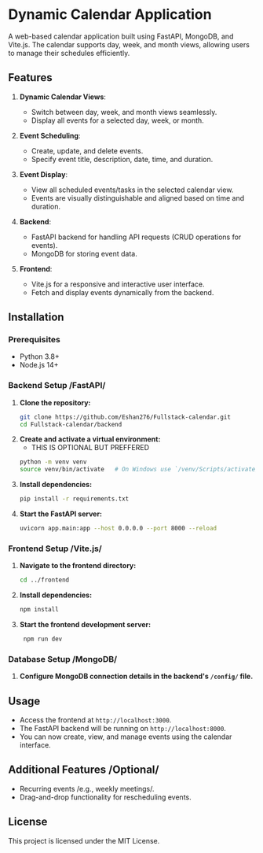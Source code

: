 # Dynamic Calendar Application

A web-based calendar application built using FastAPI, MongoDB, and Vite.js. The calendar supports day, week, and month views, allowing users to manage their schedules efficiently.

## Features

1. **Dynamic Calendar Views**:

   - Switch between day, week, and month views seamlessly.
   - Display all events for a selected day, week, or month.

2. **Event Scheduling**:

   - Create, update, and delete events.
   - Specify event title, description, date, time, and duration.

3. **Event Display**:

   - View all scheduled events/tasks in the selected calendar view.
   - Events are visually distinguishable and aligned based on time and duration.

4. **Backend**:

   - FastAPI backend for handling API requests (CRUD operations for events).
   - MongoDB for storing event data.

5. **Frontend**:
   - Vite.js for a responsive and interactive user interface.
   - Fetch and display events dynamically from the backend.

## Installation

### Prerequisites

- Python 3.8+
- Node.js 14+

### Backend Setup /FastAPI/

1. **Clone the repository:**
   ```bash
   git clone https://github.com/Eshan276/Fullstack-calendar.git
   cd Fullstack-calendar/backend
   ```
2. **Create and activate a virtual environment:**
   - THIS IS OPTIONAL BUT PREFFERED
   ```bash
   python -m venv venv
   source venv/bin/activate   # On Windows use `/venv/Scripts/activate/`
   ```
3. **Install dependencies:**
   ```bash
   pip install -r requirements.txt
   ```
4. **Start the FastAPI server:**
   ```bash
   uvicorn app.main:app --host 0.0.0.0 --port 8000 --reload
   ```

### Frontend Setup /Vite.js/

1. **Navigate to the frontend directory:**
   ```bash
   cd ../frontend
   ```
2. **Install dependencies:**

   ```bash
   npm install
   ```

3. **Start the frontend development server:**
   ```bash
    npm run dev
   ```

### Database Setup /MongoDB/

1. **Configure MongoDB connection details in the backend's `/config/` file.**

## Usage

- Access the frontend at `http://localhost:3000`.
- The FastAPI backend will be running on `http://localhost:8000`.
- You can now create, view, and manage events using the calendar interface.

## Additional Features /Optional/

- Recurring events /e.g., weekly meetings/.
- Drag-and-drop functionality for rescheduling events.

## License

This project is licensed under the MIT License.

```

```
